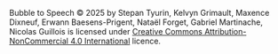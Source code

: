 Bubble to Speech © 2025 by Stepan Tyurin, Kelvyn Grimault, Maxence Dixneuf, Erwann Baesens-Prigent, Nataël Forget, Gabriel Martinache, Nicolas Guillois is licensed under 
[Creative Commons Attribution-NonCommercial 4.0 International](https://creativecommons.org/licenses/by-nc/4.0/)
licence.